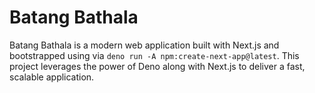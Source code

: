 # Batang Bathala

Batang Bathala is a modern web application built with Next.js and bootstrapped using via `deno run -A npm:create-next-app@latest`. This project leverages the power of Deno along with Next.js to deliver a fast, scalable application.
